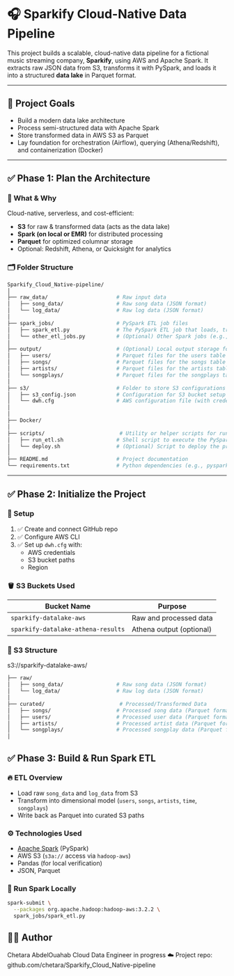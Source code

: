 # 🎧 Sparkify Cloud-Native Data Pipeline

This project builds a scalable, cloud-native data pipeline for a fictional music streaming company, **Sparkify**, using AWS and Apache Spark. It extracts raw JSON data from S3, transforms it with PySpark, and loads it into a structured **data lake** in Parquet format.

---

## 📌 Project Goals

- Build a modern data lake architecture
- Process semi-structured data with Apache Spark
- Store transformed data in AWS S3 as Parquet
- Lay foundation for orchestration (Airflow), querying (Athena/Redshift), and containerization (Docker)

---

## ✅ Phase 1: Plan the Architecture

### 🎯 What & Why

Cloud-native, serverless, and cost-efficient:
- **S3** for raw & transformed data (acts as the data lake)
- **Spark (on local or EMR)** for distributed processing
- **Parquet** for optimized columnar storage
- Optional: Redshift, Athena, or Quicksight for analytics

### 🗂️ Folder Structure
```bash
Sparkify_Cloud_Native-pipeline/
│
├── raw_data/                      # Raw input data
│   ├── song_data/                 # Raw song data (JSON format)
│   └── log_data/                  # Raw log data (JSON format)
│
├── spark_jobs/                    # PySpark ETL job files
│   ├── spark_etl.py               # The PySpark ETL job that loads, transforms, and writes data
│   └── other_etl_jobs.py          # (Optional) Other Spark jobs (e.g., batch processing, transformations)
│
├── output/                        # (Optional) Local output storage for Parquet files (for testing)
│   ├── users/                     # Parquet files for the users table
│   ├── songs/                     # Parquet files for the songs table
│   ├── artists/                   # Parquet files for the artists table
│   └── songplays/                 # Parquet files for the songplays table
│
├── s3/                            # Folder to store S3 configurations (if necessary)
│   ├── s3_config.json             # Configuration for S3 bucket setup
│   └── dwh.cfg                    # AWS configuration file (with credentials and S3 bucket info)
│
│
├── Docker/          
│
├── scripts/                        # Utility or helper scripts for running the project
│   ├── run_etl.sh                 # Shell script to execute the PySpark ETL job (locally or remotely)
│   └── deploy.sh                  # (Optional) Script to deploy the project on AWS or other platforms
│
├── README.md                      # Project documentation
└── requirements.txt               # Python dependencies (e.g., pyspark, boto3, pandas)
```


---

## ✅ Phase 2: Initialize the Project

### 🔧 Setup

1. ✅ Create and connect GitHub repo  
2. ✅ Configure AWS CLI  
3. ✅ Set up `dwh.cfg` with:
   - AWS credentials
   - S3 bucket paths
   - Region

### 🪣 S3 Buckets Used

| Bucket Name                 | Purpose                |
|-----------------------------|------------------------|
| `sparkify-datalake-aws`     | Raw and processed data |
| `sparkify-datalake-athena-results` | Athena output (optional) |

### 📁 S3 Structure


s3://sparkify-datalake-aws/
``` bash 
├── raw/
│   ├── song_data/                 # Raw song data (JSON format)
│   └── log_data/                  # Raw log data (JSON format)
│
├── curated/                        # Processed/Transformed Data
│   ├── songs/                     # Processed song data (Parquet format)
│   ├── users/                     # Processed user data (Parquet format)
│   ├── artists/                   # Processed artist data (Parquet format)
│   └── songplays/                 # Processed songplay data (Parquet format)
│

```


## ✅ Phase 3: Build & Run Spark ETL

### 🔥 ETL Overview

- Load raw `song_data` and `log_data` from S3
- Transform into dimensional model (`users`, `songs`, `artists`, `time`, `songplays`)
- Write back as Parquet into curated S3 paths

### ⚙️ Technologies Used

- [Apache Spark](https://spark.apache.org/) (PySpark)
- AWS S3 (`s3a://` access via `hadoop-aws`)
- Pandas (for local verification)
- JSON, Parquet

### 🚀 Run Spark Locally

```bash
spark-submit \
  --packages org.apache.hadoop:hadoop-aws:3.2.2 \
  spark_jobs/spark_etl.py

```

## 👨‍💻 Author
Chetara AbdelOuahab
Cloud Data Engineer in progress ☁️
Project repo: github.com/chetara/Sparkify_Cloud_Native-pipeline